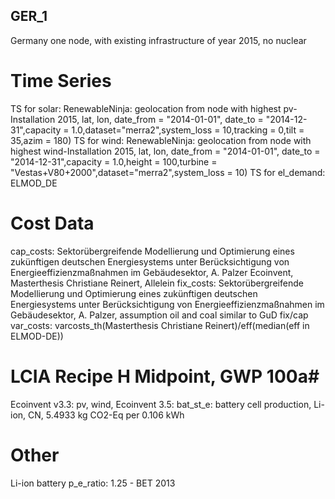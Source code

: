 ## GER_1 ##
Germany one node,  with existing infrastructure of year 2015, no nuclear

# Time Series #
TS for solar: RenewableNinja: geolocation from node with highest pv-Installation 2015, lat, lon, date_from = "2014-01-01", date_to = "2014-12-31",capacity = 1.0,dataset="merra2",system_loss = 10,tracking = 0,tilt = 35,azim = 180)
TS for wind: RenewableNinja: geolocation from node with highest wind-Installation 2015, lat, lon, date_from = "2014-01-01", date_to = "2014-12-31",capacity = 1.0,height = 100,turbine = "Vestas+V80+2000",dataset="merra2",system_loss = 10)
TS for el_demand: ELMOD_DE

# Cost Data #
cap_costs: Sektorübergreifende Modellierung und Optimierung eines zukünftigen deutschen Energiesystems unter Berücksichtigung von Energieeffizienzmaßnahmen im Gebäudesektor, A. Palzer Ecoinvent,
Masterthesis Christiane Reinert,
Allelein
fix_costs: Sektorübergreifende Modellierung und Optimierung eines zukünftigen deutschen Energiesystems unter Berücksichtigung von Energieeffizienzmaßnahmen im Gebäudesektor, A. Palzer, assumption oil and coal similar to GuD fix/cap
var_costs: varcosts_th(Masterthesis Christiane Reinert)/eff(median(eff in ELMOD-DE))

# LCIA Recipe H Midpoint, GWP 100a#
Ecoinvent v3.3:
pv, wind,
Ecoinvent 3.5:
bat_st_e: battery cell production, Li-ion, CN, 5.4933 kg CO2-Eq per 0.106 kWh

# Other #
Li-ion battery p_e_ratio: 1.25 - BET 2013
